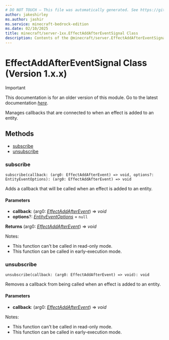 ```yaml
---
# DO NOT TOUCH — This file was automatically generated. See https://github.com/mojang/minecraftapidocsgenerator to modify descriptions, examples, etc.
author: jakeshirley
ms.author: jashir
ms.service: minecraft-bedrock-edition
ms.date: 02/10/2025
title: minecraft/server-1xx.EffectAddAfterEventSignal Class
description: Contents of the @minecraft/server.EffectAddAfterEventSignal class (Version 1.x.x).
---
```

# EffectAddAfterEventSignal Class (Version 1.x.x)

> [!IMPORTANT]
> This documentation is for an older version of this module. Go to the latest documentation [*here*](../../../scriptapi/minecraft/server/EffectAddAfterEventSignal.md).

Manages callbacks that are connected to when an effect is added to an entity.

## Methods
- [subscribe](#subscribe)
- [unsubscribe](#unsubscribe)

### **subscribe**
`
subscribe(callback: (arg0: EffectAddAfterEvent) => void, options?: EntityEventOptions): (arg0: EffectAddAfterEvent) => void
`

Adds a callback that will be called when an effect is added to an entity.

#### **Parameters**
- **callback**: (arg0: [*EffectAddAfterEvent*](EffectAddAfterEvent.md)) => *void*
- **options**?: [*EntityEventOptions*](EntityEventOptions.md) = `null`

**Returns** (arg0: [*EffectAddAfterEvent*](EffectAddAfterEvent.md)) => *void*
  
Notes:
- This function can't be called in read-only mode.
- This function can be called in early-execution mode.

### **unsubscribe**
`
unsubscribe(callback: (arg0: EffectAddAfterEvent) => void): void
`

Removes a callback from being called when an effect is added to an entity.

#### **Parameters**
- **callback**: (arg0: [*EffectAddAfterEvent*](EffectAddAfterEvent.md)) => *void*
  
Notes:
- This function can't be called in read-only mode.
- This function can be called in early-execution mode.
